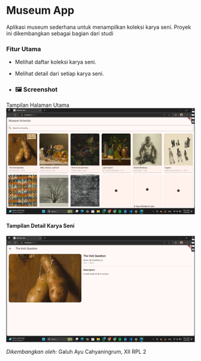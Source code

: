 # Museum App

Aplikasi museum sederhana untuk menampilkan koleksi karya seni. Proyek ini dikembangkan sebagai bagian dari studi

### Fitur Utama
* Melihat daftar koleksi karya seni.
* Melihat detail dari setiap karya seni.

* ### 🖼️ Screenshot

Tampilan Halaman Utama
![Halaman Utama](assets/screenshots/lamanutama.png)

#### Tampilan Detail Karya Seni
![Detail Karya Seni](assets/screenshots/detil.png)

*Dikembangkan oleh:*
Galuh Ayu Cahyaningrum, XII RPL 2
